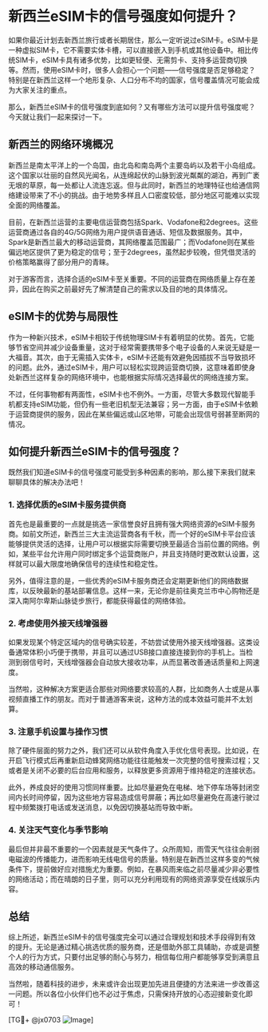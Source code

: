 # 新西兰eSIM卡的信号强度如何提升？

如果你最近计划去新西兰旅行或者长期居住，那么一定听说过eSIM卡。eSIM卡是一种虚拟SIM卡，它不需要实体卡槽，可以直接嵌入到手机或其他设备中。相比传统SIM卡，eSIM卡具有诸多优势，比如更轻便、无需剪卡、支持多运营商切换等。然而，使用eSIM卡时，很多人会担心一个问题——信号强度是否足够稳定？特别是在新西兰这样一个地形复杂、人口分布不均的国家，信号覆盖情况可能会成为大家关注的重点。

那么，新西兰eSIM卡的信号强度到底如何？又有哪些方法可以提升信号强度呢？今天就让我们一起来探讨一下。

## 新西兰的网络环境概况

新西兰是南太平洋上的一个岛国，由北岛和南岛两个主要岛屿以及若干小岛组成。这个国家以壮丽的自然风光闻名，从连绵起伏的山脉到波光粼粼的湖泊，再到广袤无垠的草原，每一处都让人流连忘返。但与此同时，新西兰的地理特征也给通信网络建设带来了不小的挑战。由于地势多样且人口密度较低，部分地区可能难以实现全面的网络覆盖。

目前，在新西兰运营的主要电信运营商包括Spark、Vodafone和2degrees。这些运营商通过各自的4G/5G网络为用户提供语音通话、短信及数据服务。其中，Spark是新西兰最大的移动运营商，其网络覆盖范围最广；而Vodafone则在某些偏远地区提供了更为稳定的信号；至于2degrees，虽然起步较晚，但凭借灵活的价格策略赢得了部分用户的青睐。

对于游客而言，选择合适的eSIM卡至关重要。不同的运营商在网络质量上存在差异，因此在购买之前最好先了解清楚自己的需求以及目的地的具体情况。

## eSIM卡的优势与局限性

作为一种新兴技术，eSIM卡相较于传统物理SIM卡有着明显的优势。首先，它能够节省空间并减少设备重量，这对于经常需要携带多个电子设备的人来说无疑是一大福音。其次，由于无需插入实体卡，eSIM卡还能有效避免因插拔不当导致损坏的问题。此外，通过eSIM卡，用户可以轻松实现跨运营商切换，这意味着即使身处新西兰这样复杂的网络环境中，也能根据实际情况选择最优的网络连接方案。

不过，任何事物都有两面性，eSIM卡也不例外。一方面，尽管大多数现代智能手机都支持eSIM功能，但仍有一些老旧机型无法兼容；另一方面，由于eSIM卡依赖于运营商提供的服务，因此在某些偏远或山区地带，可能会出现信号弱甚至断网的情况。

## 如何提升新西兰eSIM卡的信号强度？

既然我们知道eSIM卡的信号强度可能受到多种因素的影响，那么接下来我们就来聊聊具体的解决办法吧！

### 1. 选择优质的eSIM卡服务提供商

首先也是最重要的一点就是挑选一家信誉良好且拥有强大网络资源的eSIM卡服务商。如前文所述，新西兰三大主流运营商各有千秋，而一个好的eSIM卡平台应该能够提供灵活的选择，让用户可以根据实际需要切换至最适合当前位置的网络。例如，某些平台允许用户同时绑定多个运营商账户，并且支持随时更改默认设置，这样就可以最大限度地确保信号的连续性和稳定性。

另外，值得注意的是，一些优秀的eSIM卡服务商还会定期更新他们的网络数据库，以反映最新的基站部署信息。这样一来，无论你是前往奥克兰市中心购物还是深入南阿尔卑斯山脉徒步旅行，都能获得最佳的网络体验。

### 2. 考虑使用外接天线增强器

如果发现某个特定区域内的信号确实较差，不妨尝试使用外接天线增强器。这类设备通常体积小巧便于携带，并且可以通过USB接口直接连接到你的手机上。当检测到弱信号时，天线增强器会自动放大接收功率，从而显著改善通话质量和上网速度。

当然啦，这种解决方案更适合那些对网络要求较高的人群，比如商务人士或是从事视频直播工作的朋友。而对于普通游客来说，这种方法的成本效益可能并不太划算。

### 3. 注意手机设置与操作习惯

除了硬件层面的努力之外，我们还可以从软件角度入手优化信号表现。比如说，在开启飞行模式后再重新启动蜂窝网络功能往往能触发一次完整的信号搜索过程；又或者是关闭不必要的后台应用和服务，以释放更多资源用于维持稳定的连接状态。

此外，养成良好的使用习惯同样重要。比如尽量避免在电梯、地下停车场等封闭空间内长时间停留，因为这些地方容易造成信号屏蔽；再比如尽量避免在高速行驶过程中频繁拨打电话或发送消息，以免因切换基站而导致中断。

### 4. 关注天气变化与季节影响

最后但并非最不重要的一个因素就是天气条件了。众所周知，雨雪天气往往会削弱电磁波的传播能力，进而影响无线电信号的质量。特别是在新西兰这样多变的气候条件下，提前做好应对措施尤为重要。例如，在暴风雨来临之前尽量减少非必要性的网络活动；而在晴朗的日子里，则可以充分利用现有的网络资源享受在线娱乐内容。

## 总结

综上所述，新西兰eSIM卡的信号强度完全可以通过合理规划和技术手段得到有效的提升。无论是通过精心挑选优质的服务商，还是借助外部工具辅助，亦或是调整个人的行为方式，只要付出足够的耐心与努力，相信每位用户都能够享受到满意且高效的移动通信服务。

当然啦，随着科技的进步，未来或许会出现更加先进且便捷的方法来进一步改善这一问题。所以各位小伙伴们也不必过于焦虑，只需保持开放的心态迎接新变化即可！

[TG💪+ @jx0703 ![Image](https://github.com/user-attachments/assets/dbca1d08-cadb-493c-b0ec-ad6f7a83f270)]